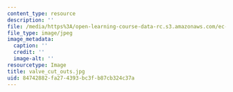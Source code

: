 ```yaml
---
content_type: resource
description: ''
file: /media/https%3A/open-learning-course-data-rc.s3.amazonaws.com/ec-710-d-lab-medical-technologies-for-the-developing-world-spring-2010/84742882fa274393bc3fb87cb324c37a_valve_cut_outs.jpg
file_type: image/jpeg
image_metadata:
  caption: ''
  credit: ''
  image-alt: ''
resourcetype: Image
title: valve_cut_outs.jpg
uid: 84742882-fa27-4393-bc3f-b87cb324c37a
---
```


